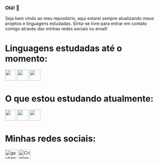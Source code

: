 ### Olá! 👋
Seja bem vindo ao meu repositório, aqui estarei sempre atualizando meus projetos e linguagens estudadas. Sinta-se livre para entrar em contato comigo através das minhas redes sociais ou email! 

<h1> Linguagens estudadas até o momento: </h1>
<div>
  <img src="https://skillicons.dev/icons?i=html" width="36" height="36" />
  <img src="https://skillicons.dev/icons?i=css" width="36" height="36" />
  <img src="https://skillicons.dev/icons?i=javascript" width="36" height="36" />
</div>

<h1> O que estou estudando atualmente: </h1>
<div>
  <img src="https://skillicons.dev/icons?i=react" width="36" height="36" />
  <img src="https://skillicons.dev/icons?i=java" width="36" height="36" />
  <img src="https://skillicons.dev/icons?i=nodejs" width="36" height="36" />
</div>

<h1> Minhas redes sociais: </h1>
<div>
 <a href="https://www.linkedin.com/in/cristian-lopes-31b2a61ba/" target="blank"><img align="center" src="https://raw.githubusercontent.com/rahuldkjain/github-profile-readme-generator/master/src/images/icons/Social/linked-in-alt.svg" alt="gautamkrishnar" height="30" width="40" /></a>
<a href="https://instagram.com/cristian_lf" target="blank"><img align="center" src="https://raw.githubusercontent.com/rahuldkjain/github-profile-readme-generator/master/src/images/icons/Social/instagram.svg" alt="CristianLF23" height="30" width="40" /></a>
 </div>
